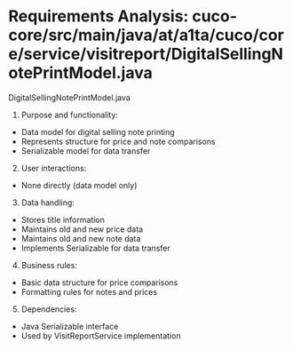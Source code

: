 # Requirements Analysis: cuco-core/src/main/java/at/a1ta/cuco/core/service/visitreport/DigitalSellingNotePrintModel.java

DigitalSellingNotePrintModel.java
1. Purpose and functionality:
- Data model for digital selling note printing
- Represents structure for price and note comparisons
- Serializable model for data transfer

2. User interactions:
- None directly (data model only)

3. Data handling:
- Stores title information
- Maintains old and new price data
- Maintains old and new note data
- Implements Serializable for data transfer

4. Business rules:
- Basic data structure for price comparisons
- Formatting rules for notes and prices

5. Dependencies:
- Java Serializable interface
- Used by VisitReportService implementation